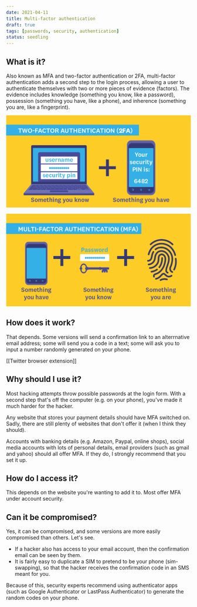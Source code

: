 ```yaml
---
date: 2021-04-11
title: Multi-factor authentication
draft: true
tags: [passwords, security, authentication]
status: seedling
---
```


## What is it?
Also known as MFA and two-factor authentication or 2FA, multi-factor authentication adds a second step to the login process, allowing a user to authenticate themselves with two or more pieces of evidence (factors). The evidence includes knowledge (something you know, like a password), possession (something you have, like a phone), and inherence (something you are, like a fingerprint).


![](assets/2fa.jpg)

![](assets/mfa.jpg)

## How does it work?
That depends. Some versions will send a confirmation link to an alterrnative email address; some will send you a code in a text; some will ask you to input a number randomly generated on your phone.

[[Twitter browser extension]]

## Why should I use it?
Most hacking attempts throw possible passwords at the login form. With a second step that's off the computer (e.g. on your phone), you've made it much harder for the hacker.

Any website that stores your payment details should have MFA switched on. Sadly, there are still plenty of websites that don't offer it (when I think they should).

Accounts with banking details (e.g. Amazon, Paypal, online shops), social media accounts with lots of personal details, email providers (such as gmail and yahoo) should all offer MFA. If they do, I strongly recommend that you set it up.

## How do I access it?
This depends on the website you're wanting to add it to. Most offer MFA under account security.

## Can it be compromised?
Yes, it can be compromised, and some versions are more easily compromised than others. Let's see.

- If a hacker also has access to your email account, then the confirmation email can be seen by them.
- It is fairly easy to duplicate a SIM to pretend to be your phone (sim-swapping), so that the hacker receives the confirmation code in an SMS meant for you.

Because of this, security experts recommend using authenticator apps (such as Google Authenticator or LastPass Authenticator) to generate the random codes on your phone.
